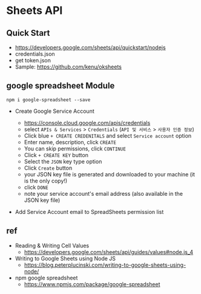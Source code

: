 # Sheets API

## Quick Start
- https://developers.google.com/sheets/api/quickstart/nodejs
- credentials.json
- get token.json
- Sample: https://github.com/kenu/oksheets

## google spreadsheet Module
```
npm i google-spreadsheet --save
```
- Create Google Service Account
  * https://console.cloud.google.com/apis/credentials
  * select `APIs & Services` > `Credentials` (`API 및 서비스` > `사용자 인증 정보`)
  * Click blue `+ CREATE CREDENITALS` and select `Service account` option
  * Enter name, description, click `CREATE`
  * You can skip permissions, click `CONTINUE`
  * Click `+ CREATE KEY` button
  * Select the `JSON` key type option
  * Click `Create` button
  * your JSON key file is generated and downloaded to your machine (it is the only copy!)
  * click `DONE`
  * note your service account's email address (also available in the JSON key file)

- Add Service Account email to SpreadSheets permission list

## ref
- Reading & Writing Cell Values
  * https://developers.google.com/sheets/api/guides/values#node.js_4
- Writing to Google Sheets using Node JS
  * https://blog.peterplucinski.com/writing-to-google-sheets-using-node/
- npm google spreadsheet
  * https://www.npmjs.com/package/google-spreadsheet
